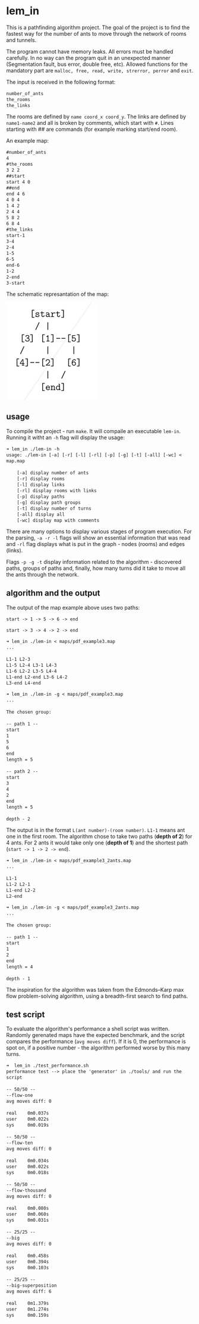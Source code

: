 # lem_in

This is a pathfinding algorithm project. The goal of the project is to find the fastest way for the number of ants to move through the network of rooms and tunnels.

The program cannot have memory leaks. All errors must be handled carefully. In no way can the program quit in an unexpected manner (Segmentation fault, bus error, double free, etc). Allowed functions for the mandatory part are `malloc, free, read, write, strerror, perror` and `exit`.

The input is received in the following format:
```console
number_of_ants
the_rooms
the_links
```
The rooms are defined by `name coord_x coord_y`. The links are defined by `name1-name2` and all is broken by comments, which start with `#`. Lines starting with ## are commands (for example marking start/end room).

An example map:
```console
#number_of_ants
4
#the_rooms
3 2 2
##start
start 4 0
##end
end 4 6
4 0 4
1 4 2
2 4 4
5 8 2
6 8 4
#the_links
start-1
3-4
2-4
1-5
6-5
end-6
1-2
2-end
3-start
```

The schematic represantation of the map:

![map](https://github.com/sharvas/lem_in/raw/master/images/map.png)

## usage

To compile the project - run `make`. It will compaile an executable `lem-in`. Running it witht an `-h` flag will display the usage:
```console
➜ lem_in ./lem-in -h
usage: ./lem-in [-a] [-r] [-l] [-rl] [-p] [-g] [-t] [-all] [-wc] < map.map

    [-a] display number of ants
    [-r] display rooms
    [-l] display links
    [-rl] display rooms with links
    [-p] display paths
    [-g] display path groups
    [-t] display number of turns
    [-all] display all
    [-wc] display map with comments
```

There are many options to display various stages of program execution. For the parsing, `-a -r -l` flags will show an essential information that was read and `-rl` flag displays what is put in the graph - nodes (rooms) and edges (links).

Flags `-p -g -t` display information related to the algorithm - discovered paths, groups of paths and, finally, how many turns did it take to move all the ants through the network.


## algorithm and the output

The output of the map example above uses two paths:
```
start -> 1 -> 5 -> 6 -> end
```
```
start -> 3 -> 4 -> 2 -> end
```
```console
➜ lem_in ./lem-in < maps/pdf_example3.map
...

L1-1 L2-3
L1-5 L2-4 L3-1 L4-3
L1-6 L2-2 L3-5 L4-4
L1-end L2-end L3-6 L4-2
L3-end L4-end
```
```console
➜ lem_in ./lem-in -g < maps/pdf_example3.map
...

The chosen group:

-- path 1 --
start
1
5
6
end
length = 5

-- path 2 --
start
3
4
2
end
length = 5

depth - 2
```

The output is in the format `L(ant number)-(room number)`. `L1-1` means ant one in the first room. The algorithm chose to take two paths (**depth of 2**) for 4 ants. For 2 ants it would take only one (**depth of 1**) and the shortest path (`start -> 1 -> 2 -> end`).

```console
➜ lem_in ./lem-in < maps/pdf_example3_2ants.map
...

L1-1
L1-2 L2-1
L1-end L2-2
L2-end
```

```console
➜ lem_in ./lem-in -g < maps/pdf_example3_2ants.map
...

The chosen group:

-- path 1 --
start
1
2
end
length = 4

depth - 1
```

The inspiration for the algorithm was taken from the Edmonds–Karp max flow problem-solving algorithm, using a breadth-first search to find paths.

## test script

To evaluate the algorithm's performance a shell script was written. Randomly gerenated maps have the expected benchmark, and the script compares the performance (`avg moves diff`). If it is 0, the performance is spot on, if a positive number - the algorithm performed worse by this many turns.

```console
➜  lem_in ./test_performance.sh
performance test --> place the 'generator' in ./tools/ and run the script

-- 50/50 --
--flow-one
avg moves diff: 0

real    0m0.037s
user    0m0.022s
sys     0m0.019s

-- 50/50 --
--flow-ten
avg moves diff: 0

real    0m0.034s
user    0m0.022s
sys     0m0.018s

-- 50/50 --
--flow-thousand
avg moves diff: 0

real    0m0.080s
user    0m0.060s
sys     0m0.031s

-- 25/25 --
--big
avg moves diff: 0

real    0m0.458s
user    0m0.394s
sys     0m0.103s

-- 25/25 --
--big-superposition
avg moves diff: 6

real    0m1.379s
user    0m1.274s
sys     0m0.159s
```
